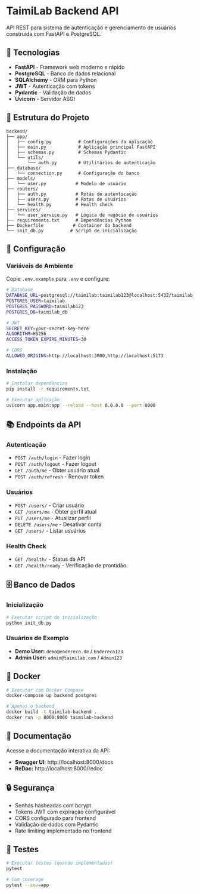 # TaimiLab Backend API

API REST para sistema de autenticação e gerenciamento de usuários construída com FastAPI e PostgreSQL.

## 🚀 Tecnologias

- **FastAPI** - Framework web moderno e rápido
- **PostgreSQL** - Banco de dados relacional
- **SQLAlchemy** - ORM para Python
- **JWT** - Autenticação com tokens
- **Pydantic** - Validação de dados
- **Uvicorn** - Servidor ASGI

## 📁 Estrutura do Projeto

```
backend/
├── app/
│   ├── config.py          # Configurações da aplicação
│   ├── main.py            # Aplicação principal FastAPI
│   ├── schemas.py         # Schemas Pydantic
│   └── utils/
│       └── auth.py        # Utilitários de autenticação
├── database/
│   └── connection.py      # Configuração do banco
├── models/
│   └── user.py           # Modelo de usuário
├── routers/
│   ├── auth.py           # Rotas de autenticação
│   ├── users.py          # Rotas de usuários
│   └── health.py         # Health check
├── services/
│   └── user_service.py   # Lógica de negócio de usuários
├── requirements.txt      # Dependências Python
├── Dockerfile           # Container do backend
└── init_db.py          # Script de inicialização
```

## 🔧 Configuração

### Variáveis de Ambiente

Copie `.env.example` para `.env` e configure:

```bash
# Database
DATABASE_URL=postgresql://taimilab:taimilab123@localhost:5432/taimilab_db
POSTGRES_USER=taimilab
POSTGRES_PASSWORD=taimilab123
POSTGRES_DB=taimilab_db

# JWT
SECRET_KEY=your-secret-key-here
ALGORITHM=HS256
ACCESS_TOKEN_EXPIRE_MINUTES=30

# CORS
ALLOWED_ORIGINS=http://localhost:3000,http://localhost:5173
```

### Instalação

```bash
# Instalar dependências
pip install -r requirements.txt

# Executar aplicação
uvicorn app.main:app --reload --host 0.0.0.0 --port 8000
```

## 📚 Endpoints da API

### Autenticação

- `POST /auth/login` - Fazer login
- `POST /auth/logout` - Fazer logout
- `GET /auth/me` - Obter usuário atual
- `POST /auth/refresh` - Renovar token

### Usuários

- `POST /users/` - Criar usuário
- `GET /users/me` - Obter perfil atual
- `PUT /users/me` - Atualizar perfil
- `DELETE /users/me` - Desativar conta
- `GET /users/` - Listar usuários

### Health Check

- `GET /health/` - Status da API
- `GET /health/ready` - Verificação de prontidão

## 🗄️ Banco de Dados

### Inicialização

```bash
# Executar script de inicialização
python init_db.py
```

### Usuários de Exemplo

- **Demo User:** `demo@endereco.de` / `Endereco123`
- **Admin User:** `admin@taimilab.com` / `Admin123`

## 🐳 Docker

```bash
# Executar com Docker Compose
docker-compose up backend postgres

# Apenas o backend
docker build -t taimilab-backend .
docker run -p 8000:8000 taimilab-backend
```

## 📖 Documentação

Acesse a documentação interativa da API:

- **Swagger UI:** http://localhost:8000/docs
- **ReDoc:** http://localhost:8000/redoc

## 🔒 Segurança

- Senhas hasheadas com bcrypt
- Tokens JWT com expiração configurável
- CORS configurado para frontend
- Validação de dados com Pydantic
- Rate limiting implementado no frontend

## 🧪 Testes

```bash
# Executar testes (quando implementados)
pytest

# Com coverage
pytest --cov=app
```
